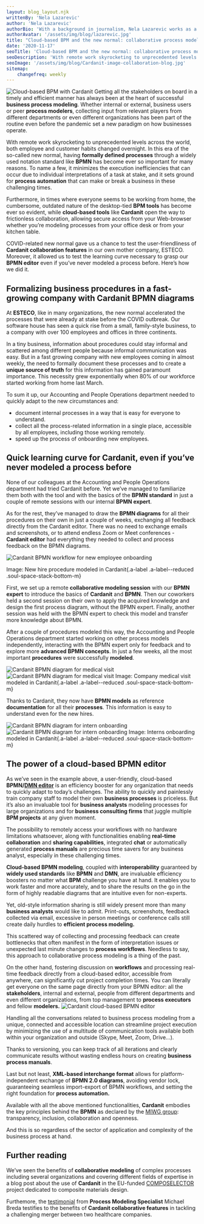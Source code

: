 ```yaml
---
layout: blog_layout.njk
writtenBy: 'Nela Lazarevic'
author: 'Nela Lazarevic'
authorBio: 'With a background in journalism, Nela Lazarevic works as a Communications Specialist at ESTECO, the mother company of Cardanit.'
authorAvatar: '/assets/img/blog/lazarevic.jpg'
title: "Cloud-based BPM and the new normal: collaborative process modeling in the era of remote work"
date: '2020-11-17'
seoTitle: 'Cloud-based BPM and the new normal: collaborative process modeling in the era of remote work'
seoDescription: 'With remote work skyrocketing to unprecedented levels across the world, having formally defined processes through a widely used notation standard like BPMN has become more important than ever - it minimizes interpretation issues and sets the ground for automation, among other things.'
seoImage: '/assets/img/blog/Cardanit-image-collaboration-blog.jpg'
sitemap:
    changefreq: weekly
---
```


<Image
        src="/images/Cardanit-image-collaboration-blog.jpg"
        alt="Cloud-based BPM with Cardanit"
        width={500}
        height={500}
      />
Getting all the stakeholders on board in a timely and efficient manner has always been at the heart of successful **business process modeling**. Whether internal or external, business users or peer **process modelers**, collecting input from relevant players from different departments or even different organizations has been part of the routine even before the pandemic set a new paradigm on how businesses operate. 

With remote work skyrocketing to unprecedented levels across the world, both employee and customer habits changed overnight. In this era of the so-called new normal, having **formally defined processes** through a widely used notation standard like **BPMN** has become ever so important for many reasons. To name a few, it minimizes the execution inefficiencies that can occur due to individual interpretations of a task at stake, and it sets ground for **process automation** that can make or break a business in these challenging times. 

Furthermore, in times where everyone seems to be working from home, the cumbersome, outdated nature of the desktop-tied **BPM tools** has become ever so evident, while **cloud-based tools** like **Cardanit** open the way to frictionless collaboration, allowing secure access from your Web-browser whether you’re modeling processes from your office desk or from your kitchen table. 

COVID-related new normal gave us a chance to test the user-friendliness of **Cardanit collaboration features** in our own mother company, ESTECO. Moreover, it allowed us to test the learning curve necessary to grasp our **BPMN editor** even if you’ve never modeled a process before. Here’s how we did it. 

## Formalizing business procedures in a fast-growing company with Cardanit BPMN diagrams
At **ESTECO**, like in many organizations, the new normal accelerated the processes that were already at stake before the COVID outbreak. Our software house has seen a quick rise from a small, family-style business, to a company with over 100 employees and offices in three continents. 

In a tiny business, information about procedures could stay informal and scattered among different people because informal communication was easy. But in a fast growing company with new employees coming in almost weekly, the need to formally document these processes and to create a **unique source of truth** for this information has gained paramount importance. This necessity grew exponentially when 80% of our workforce started working from home last March. 

To sum it up, our Accounting and People Operations department needed to quickly adapt to the new circumstances and: 
- document internal processes in a way that is easy for everyone to understand. 
- collect all the process-related information in a single place, accessible by all employees, including those working remotely. 
- speed up the process of onboarding new employees.

## Quick learning curve for Cardanit, even if you’ve never modeled a process before
None of our colleagues at the Accounting and People Operations department had tried Cardanit before. Yet we’ve managed to familiarize them both with the tool and with the basics of the **BPMN standard** in just a couple of remote sessions with our internal **BPMN expert**. 

As for the rest, they’ve managed to draw the **BPMN diagrams** for all their procedures on their own in just a couple of weeks, exchanging all feedback directly from the Cardanit editor. There was no need to exchange emails and screenshots, or to attend endless Zoom or Meet conferences - **Cardanit editor** had everything they needed to collect and process feedback on the BPMN diagrams.

<Image
        src="/images/New-hire.jpg"
        alt="Cardanit BPMN workflow for new employee onboarding"
        width={500}
        height={500}
      />

Image: New hire procedure modeled in Cardanit{.a-label .a-label--reduced .soul-space-stack-bottom-m}

First, we set up a remote **collaborative modeling session** with our **BPMN expert** to introduce the basics of **Cardanit** and **BPMN**. Then our coworkers held a second session on their own to apply the acquired knowledge and design the first process diagram, without the BPMN expert. Finally, another session was held with the BPMN expert to check this model and transfer more knowledge about BPMN.

After a couple of procedures modeled this way, the Accounting and People Operations department started working on other process models independently, interacting with the BPMN expert only for feedback and to explore more **advanced BPMN concepts**. In just a few weeks, all the most important **procedures** were successfully **modeled**.

![Cardanit BPMN diagram for medical visit](/assets/img/blog/Company-medical-visit.jpg)
<Image
        src="/images/Company-medical-visit.jpg"
        alt="Cardanit BPMN diagram for medical visit"
        width={500}
        height={500}
      />
Image: Company medical visit modeled in Cardanit{.a-label .a-label--reduced .soul-space-stack-bottom-m}

Thanks to Cardanit, they now have **BPMN models** as reference **documentation** for all their **processes**. This information is easy to understand even for the new hires.

![Cardanit BPMN diagram for intern onboarding](/assets/img/blog/Interns-onboarding.jpg)
<Image
        src="/images/Interns-onboarding.jpg"
        alt="Cardanit BPMN diagram for intern onboarding"
        width={500}
        height={500}
      />
Image: Interns onboarding modeled in Cardanit{.a-label .a-label--reduced .soul-space-stack-bottom-m}

## The power of a cloud-based BPMN editor
As we’ve seen in the example above, a user-friendly, cloud-based **BPMN/[DMN editor](/blog/combining-decision-and-process-modeling)** is an efficiency booster for any organization that needs to quickly adapt to today’s challenges. The ability to quickly and painlessly train company staff to model their own **business processes** is priceless. But it’s also an invaluable tool for **business analysts** modeling processes for large organizations and for **business consulting firms** that juggle multiple **BPM projects** at any given moment. 

The possibility to remotely access your workflows with no hardware limitations whatsoever, along with functionalities enabling **real-time collaboration** and **sharing capabilities**, integrated **chat** or automatically generated **process manuals** are precious time savers for any business analyst, especially in these challenging times. 

**Cloud-based BPMN modeling**, coupled with **interoperability** guaranteed by **widely used standards** like **BPMN** and **DMN**, are invaluable efficiency boosters no matter what **BPM** challenge you have at hand. It enables you to work faster and more accurately, and to share the results on the go in the form of highly readable diagrams that are intuitive even for non-experts. 

Yet, old-style information sharing is still widely present more than many **business analysts** would like to admit. Print-outs, screenshots, feedback collected via email, excessive in person meetings or conference calls still create daily hurdles to **efficient process modeling.** 

This scattered way of collecting and processing feedback can create bottlenecks that often manifest in the form of interpretation issues or unexpected last minute changes to **process workflows**. Needless to say, this approach to collaborative process modeling is a thing of the past. 

On the other hand, fostering discussion on **workflows** and processing real-time feedback directly from a cloud-based editor, accessible from anywhere, can significantly cut project completion times. You can literally get everyone on the same page directly from your BPMN editor: all the **stakeholders**, internal and external, people from different departments and even different organizations, from top management to **process executors** and fellow **modelers.** 
<Image
        src="/images/Social-quotes-Cardanit-HR-mobile.jpg"
        alt="Cardanit cloud-based BPMN editor"
        width={500}
        height={500}
      />

Handling all the conversations related to business process modeling from a unique, connected and accessible location can streamline project execution by minimizing the use of a multitude of communication tools available both within your organization and outside (Skype, Meet, Zoom, Drive…). 

Thanks to versioning, you can keep track of all iterations and  clearly communicate results without wasting endless hours on creating **business process manuals**. 

Last but not least, **XML-based interchange format** allows for platform-independent exchange of **BPMN 2.0 diagrams**, avoiding vendor lock, guaranteeing seamless import-export of BPMN workflows, and setting the right foundation for **process automation.**

Available with all the above mentioned functionalities, **Cardanit** embodies the key principles behind the **BPMN** as declared by the [MIWG group](http://www.omgwiki.org/bpmn-miwg/doku.php): transparency, inclusion, collaboration and openness.

And this is so regardless of the sector of application and complexity of the business process at hand.

## Further reading
We’ve seen the benefits of **collaborative modeling** of complex processes including several organizations and covering different fields of expertise in a blog post about the use of **Cardanit** in the EU-funded [COMPOSELECTOR](/blog/composelector) project dedicated to composite materials design. 

Furthemore, the [testimonial](/blog/bpmn-healthcare-merger) from **Process Modeling Specialist** Michael Breda testifies to the benefits of **Cardanit collaborative features** in tackling a challenging merger between two healthcare companies.
